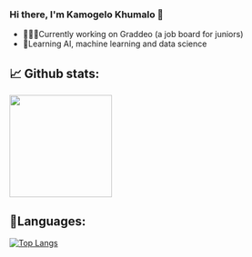 ### Hi there, I'm Kamogelo Khumalo 👋

- 🧑🏾‍💻Currently working on Graddeo (a job board for juniors)
- 🌱Learning AI, machine learning and data science 

## 📈 Github stats:
<img height="180em" src="https://github-readme-stats.vercel.app/api?username=Kamo-Chip&show_icons=true&hide_border=true&hide=prs,issues,contribs&count_private=true&include_all_commits=true" />

## 📖Languages:
[![Top Langs](https://github-readme-stats.vercel.app/api/top-langs/?username=Kamo-Chip&langs_count=10&layout=compact)](https://github.com/anuraghazra/github-readme-stats)
